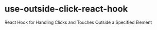 # use-outside-click-react-hook
React Hook for Handling Clicks and Touches Outside a Specified Element
